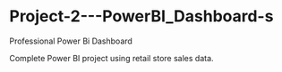 # Project-2---PowerBI_Dashboard-s

Professional Power Bi Dashboard

Complete Power BI project using retail store sales data.
